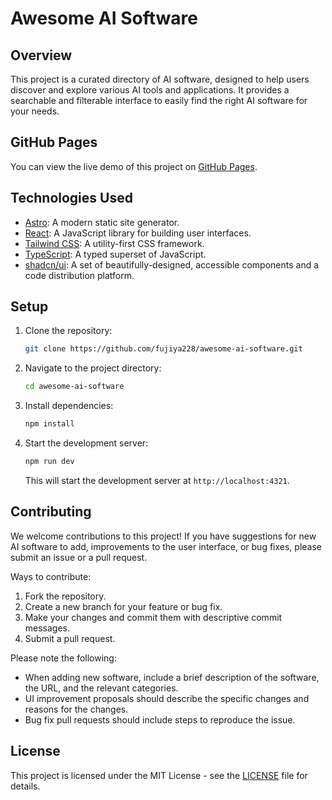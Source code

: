 # Awesome AI Software

## Overview

This project is a curated directory of AI software, designed to help users discover and explore various AI tools and applications. It provides a searchable and filterable interface to easily find the right AI software for your needs.

## GitHub Pages

You can view the live demo of this project on [GitHub Pages](https://fujiya228.github.io/awesome-ai-software/).

## Technologies Used

*   [Astro](https://astro.build/): A modern static site generator.
*   [React](https://reactjs.org/): A JavaScript library for building user interfaces.
*   [Tailwind CSS](https://tailwindcss.com/): A utility-first CSS framework.
*   [TypeScript](https://www.typescriptlang.org/): A typed superset of JavaScript.
*   [shadcn/ui](https://ui.shadcn.com/): A set of beautifully-designed, accessible components and a code distribution platform. 

## Setup

1.  Clone the repository:

    ```bash
    git clone https://github.com/fujiya228/awesome-ai-software.git
    ```
2.  Navigate to the project directory:

    ```bash
    cd awesome-ai-software
    ```
3.  Install dependencies:

    ```bash
    npm install
    ```
4.  Start the development server:

    ```bash
    npm run dev
    ```

    This will start the development server at `http://localhost:4321`.

## Contributing

We welcome contributions to this project! If you have suggestions for new AI software to add, improvements to the user interface, or bug fixes, please submit an issue or a pull request.

Ways to contribute:

1.  Fork the repository.
2.  Create a new branch for your feature or bug fix.
3.  Make your changes and commit them with descriptive commit messages.
4.  Submit a pull request.

Please note the following:

*   When adding new software, include a brief description of the software, the URL, and the relevant categories.
*   UI improvement proposals should describe the specific changes and reasons for the changes.
*   Bug fix pull requests should include steps to reproduce the issue.

## License

This project is licensed under the MIT License - see the [LICENSE](LICENSE) file for details.
